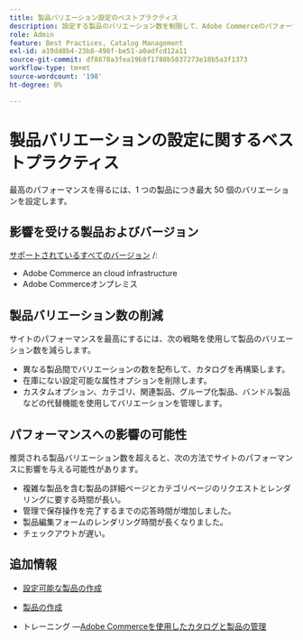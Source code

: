 ```yaml
---
title: 製品バリエーション設定のベストプラクティス
description: 設定する製品のバリエーション数を制限して、Adobe Commerceのパフォーマンスを最適化する方法を説明します。
role: Admin
feature: Best Practices, Catalog Management
exl-id: a19dd8b4-23b8-498f-be51-a0adfcd12a11
source-git-commit: df8878a3fea19b8f1780b5037273e18b5a3f1373
workflow-type: tm+mt
source-wordcount: '198'
ht-degree: 0%

---
```


# 製品バリエーションの設定に関するベストプラクティス

最高のパフォーマンスを得るには、1 つの製品につき最大 50 個のバリエーションを設定します。

## 影響を受ける製品およびバージョン

[サポートされているすべてのバージョン](../../../release/versions.md) /:

- Adobe Commerce an cloud infrastructure
- Adobe Commerceオンプレミス

## 製品バリエーション数の削減

サイトのパフォーマンスを最高にするには、次の戦略を使用して製品のバリエーション数を減らします。

- 異なる製品間でバリエーションの数を配布して、カタログを再構築します。
- 在庫にない設定可能な属性オプションを削除します。
- カスタムオプション、カテゴリ、関連製品、グループ化製品、バンドル製品などの代替機能を使用してバリエーションを管理します。

## パフォーマンスへの影響の可能性

推奨される製品バリエーション数を超えると、次の方法でサイトのパフォーマンスに影響を与える可能性があります。

- 複雑な製品を含む製品の詳細ページとカテゴリページのリクエストとレンダリングに要する時間が長い。
- 管理で保存操作を完了するまでの応答時間が増加しました。
- 製品編集フォームのレンダリング時間が長くなりました。
- チェックアウトが遅い。

## 追加情報

- [設定可能な製品の作成](https://experienceleague.adobe.com/docs/commerce-admin/catalog/products/types/product-create-configurable.html)
- [製品の作成](https://experienceleague.adobe.com/docs/commerce-admin/catalog/products/product-create.html)

- トレーニング —[Adobe Commerceを使用したカタログと製品の管理](https://learning.adobe.com/catalog/adobe_commerce/cours000000000098643.html)
